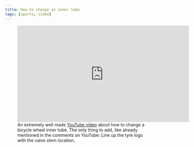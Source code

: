 ```yaml
---
title: How to change an inner tube
tags: [sports, video]
---
```

<figure>
<iframe width="560" height="315" src="https://www.youtube.com/embed/Suh1-o6KBo8" title="YouTube video player" frameborder="0" allow="accelerometer; autoplay; clipboard-write; encrypted-media; gyroscope; picture-in-picture" allowfullscreen></iframe>
<figcaption>An extremely well made <a href="https://youtu.be/Suh1-o6KBo8">YouTube video</a> about how to change a bicycle wheel inner tube. The only thing to add, like already mentioned in the comments on YouTube: Line up the tyre logo with the valve stem location.  </figcaption>
</figure>